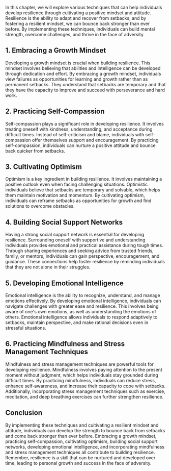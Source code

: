 
In this chapter, we will explore various techniques that can help individuals develop resilience through cultivating a positive mindset and attitude. Resilience is the ability to adapt and recover from setbacks, and by fostering a resilient mindset, we can bounce back stronger than ever before. By implementing these techniques, individuals can build mental strength, overcome challenges, and thrive in the face of adversity.

1\. Embracing a Growth Mindset
-----------------------------

Developing a growth mindset is crucial when building resilience. This mindset involves believing that abilities and intelligence can be developed through dedication and effort. By embracing a growth mindset, individuals view failures as opportunities for learning and growth rather than as permanent setbacks. They understand that setbacks are temporary and that they have the capacity to improve and succeed with perseverance and hard work.

2\. Practicing Self-Compassion
-----------------------------

Self-compassion plays a significant role in developing resilience. It involves treating oneself with kindness, understanding, and acceptance during difficult times. Instead of self-criticism and blame, individuals with self-compassion offer themselves support and encouragement. By practicing self-compassion, individuals can nurture a positive attitude and bounce back quicker from setbacks.

3\. Cultivating Optimism
-----------------------

Optimism is a key ingredient in building resilience. It involves maintaining a positive outlook even when facing challenging situations. Optimistic individuals believe that setbacks are temporary and solvable, which helps them maintain motivation and momentum. By cultivating optimism, individuals can reframe setbacks as opportunities for growth and find solutions to overcome obstacles.

4\. Building Social Support Networks
-----------------------------------

Having a strong social support network is essential for developing resilience. Surrounding oneself with supportive and understanding individuals provides emotional and practical assistance during tough times. Through sharing experiences and seeking advice from trusted friends, family, or mentors, individuals can gain perspective, encouragement, and guidance. These connections help foster resilience by reminding individuals that they are not alone in their struggles.

5\. Developing Emotional Intelligence
------------------------------------

Emotional intelligence is the ability to recognize, understand, and manage emotions effectively. By developing emotional intelligence, individuals can navigate challenges with greater ease and resilience. This involves being aware of one's own emotions, as well as understanding the emotions of others. Emotional intelligence allows individuals to respond adaptively to setbacks, maintain perspective, and make rational decisions even in stressful situations.

6\. Practicing Mindfulness and Stress Management Techniques
----------------------------------------------------------

Mindfulness and stress management techniques are powerful tools for developing resilience. Mindfulness involves paying attention to the present moment without judgment, which helps individuals stay grounded during difficult times. By practicing mindfulness, individuals can reduce stress, enhance self-awareness, and increase their capacity to cope with setbacks. Additionally, incorporating stress management techniques such as exercise, meditation, and deep breathing exercises can further strengthen resilience.

Conclusion
----------

By implementing these techniques and cultivating a resilient mindset and attitude, individuals can develop the strength to bounce back from setbacks and come back stronger than ever before. Embracing a growth mindset, practicing self-compassion, cultivating optimism, building social support networks, developing emotional intelligence, and incorporating mindfulness and stress management techniques all contribute to building resilience. Remember, resilience is a skill that can be nurtured and developed over time, leading to personal growth and success in the face of adversity.
